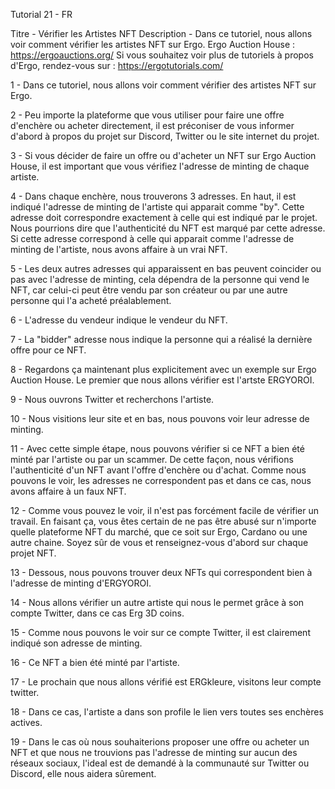 Tutorial 21 - FR

Titre - Vérifier les Artistes NFT Description - Dans ce tutoriel, nous allons voir comment vérifier les artistes NFT sur Ergo. Ergo Auction House : https://ergoauctions.org/ Si vous souhaitez voir plus de tutoriels à propos d'Ergo, rendez-vous sur : https://ergotutorials.com/

1 - Dans ce tutoriel, nous allons voir comment vérifier des artistes NFT sur Ergo.

2 - Peu importe la plateforme que vous utiliser pour faire une offre d'enchère ou acheter directement, il est préconiser de vous informer d'abord à propos du projet sur Discord, Twitter ou le site internet du projet.

3 - Si vous décider de faire un offre ou d'acheter un NFT sur Ergo Auction House, il est important que vous vérifiez l'adresse de minting de chaque artiste.

4 - Dans chaque enchère, nous trouverons 3 adresses. En haut, il est indiqué l'adresse de minting de l'artiste qui apparait comme "by". Cette adresse doit correspondre exactement à celle qui est indiqué par le projet. Nous pourrions dire que l'authenticité du NFT est marqué par cette adresse. Si cette adresse correspond à celle qui apparait comme l'adresse de minting de l'artiste, nous avons affaire à un vrai NFT.

5 - Les deux autres adresses qui apparaissent en bas peuvent coincider ou pas avec l'adresse de minting, cela dépendra de la personne qui vend le NFT, car celui-ci peut être vendu par son créateur ou par une autre personne qui l'a acheté préalablement.

6 - L'adresse du vendeur indique le vendeur du NFT.

7 - La "bidder" adresse nous indique la personne qui a réalisé la dernière offre pour ce NFT.

8 - Regardons ça maintenant plus explicitement avec un exemple sur Ergo Auction House. Le premier que nous allons vérifier est l'artste ERGYOROI.

9 - Nous ouvrons Twitter et recherchons l'artiste.

10 - Nous visitions leur site et en bas, nous pouvons voir leur adresse de minting.

11 - Avec cette simple étape, nous pouvons vérifier si ce NFT a bien été minté par l'artiste ou par un scammer. De cette façon, nous vérifions l'authenticité d'un NFT avant l'offre d'enchère ou d'achat. Comme nous pouvons le voir, les adresses ne correspondent pas et dans ce cas, nous avons affaire à un faux NFT.

12 - Comme vous pouvez le voir, il n'est pas forcément facile de vérifier un travail. En faisant ça, vous êtes certain de ne pas être abusé sur n'importe quelle plateforme NFT du marché, que ce soit sur Ergo, Cardano ou une autre chaine. Soyez sûr de vous et renseignez-vous d'abord sur chaque projet NFT.

13 - Dessous, nous pouvons trouver deux NFTs qui correspondent bien à l'adresse de minting d'ERGYOROI.

14 - Nous allons vérifier un autre artiste qui nous le permet grâce à son compte Twitter, dans ce cas Erg 3D coins.

15 - Comme nous pouvons le voir sur ce compte Twitter, il est clairement indiqué son adresse de minting.

16 - Ce NFT a bien été minté par l'artiste.

17 - Le prochain que nous allons vérifié est ERGkleure, visitons leur compte twitter.

18 - Dans ce cas, l'artiste a dans son profile le lien vers toutes ses enchères actives.

19 - Dans le cas où nous souhaiterions proposer une offre ou acheter un NFT et que nous ne trouvions pas l'adresse de minting sur aucun des réseaux sociaux, l'ideal est de demandé à la communauté sur Twitter ou Discord, elle nous aidera sûrement.
